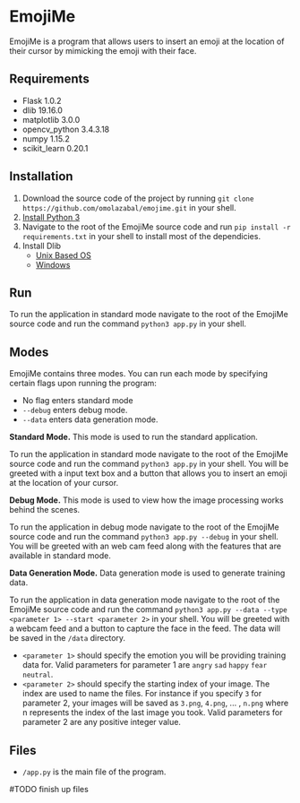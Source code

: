 # EmojiMe
EmojiMe is a program that allows users to insert an emoji at the location of their cursor by mimicking the emoji with their face.

## Requirements
  - Flask 1.0.2
  - dlib 19.16.0
  - matplotlib 3.0.0
  - opencv_python 3.4.3.18
  - numpy 1.15.2
  - scikit_learn 0.20.1

## Installation  
1. Download the source code of the project by running `git clone https://github.com/omolazabal/emojime.git` in your shell.
2. [Install Python 3](https://www.python.org/downloads/)
3. Navigate to the root of the EmojiMe source code and run `pip install -r requirements.txt` in your shell to install most of the dependicies.
4. Install Dlib
    - [Unix Based OS](https://www.learnopencv.com/install-dlib-on-macos/)
    - [Windows](https://www.learnopencv.com/install-dlib-on-windows/)
    
## Run
To run the application in standard mode navigate to the root of the EmojiMe source code and run the command `python3 app.py` in your shell.

## Modes
EmojiMe contains three modes. You can run each mode by specifying certain flags upon running the program:
 - No flag enters standard mode
 - `--debug` enters debug mode.
 - `--data` enters data generation mode.

**Standard Mode.** This mode is used to run the standard application.

To run the application in standard mode navigate to the root of the EmojiMe source code and run the command `python3 app.py` in your shell. You will be greeted with a input text box and a button that allows you to insert an emoji at the location of your cursor. 

**Debug Mode.** This mode is used to view how the image processing works behind the scenes.  

To run the application in debug mode navigate to the root of the EmojiMe source code and run the command `python3 app.py --debug` in your shell. You will be greeted with an web cam feed along with the features that are available in standard mode.

**Data Generation Mode.** Data generation mode is used to generate training data.  

To run the application in data generation mode navigate to the root of the EmojiMe source code and run the command `python3 app.py --data --type <parameter 1> --start <parameter 2>` in your shell. You will be greeted with a webcam feed and a button to capture the face in the feed. The data will be saved in the `/data` directory.
 - `<parameter 1>` should specify the emotion you will be providing training data for. Valid parameters for parameter 1 are `angry` `sad` `happy` `fear` `neutral`.
  - `<parameter 2>` should specify the starting index of your image. The index are used to name the files. For instance if you specify `3` for parameter 2, your images will be saved as `3.png`, `4.png`, ... , `n.png` where n represents the index of the last image you took. Valid parameters for parameter 2 are any positive integer value.
 
## Files
  - `/app.py` is the main file of the program.
  
 #TODO finish up files
